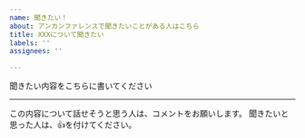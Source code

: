 ```yaml
---
name: 聞きたい！
about: アンカンファレンスで聞きたいことがある人はこちら
title: XXXについて聞きたい
labels: ''
assignees: ''

---
```


聞きたい内容をこちらに書いてください

----

この内容について話せそうと思う人は、コメントをお願いします。
聞きたいと思った人は、👍を付けてください。
